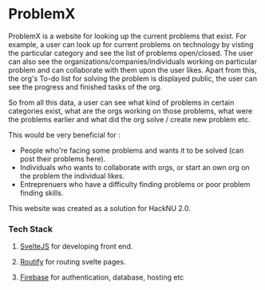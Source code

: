 # **ProblemX**

ProblemX is a website for looking up the current problems that exist. For example, a user can look up for current problems on technology by visting the particular category and see the list of problems open/closed. The user can also see the organizations/companies/individuals working on particular problem and can collaborate with them upon the user likes. Apart from this, the org's To-do list for solving the problem is displayed public, the user can see the progress and finished tasks of the org.

So from all this data, a user can see what kind of problems in certain categories exist, what are the orgs working on those problems, what were the problems earlier and what did the org solve / create new problem etc.

This would be very beneficial for :

- People who're facing some problems and wants it to be solved (can post their problems here).
- Individuals who wants to collaborate with orgs, or start an own org on the problem the individual likes.
- Entreprenuers who have a difficulty finding problems or poor problem finding skills.

This website was created as a solution for HackNU 2.0.

### Tech Stack

1. [SvelteJS](https://svelte.dev/) for developing front end.

2. [Routify](https://routify.dev/) for routing svelte pages.

3. [Firebase](https://firebase.google.com/) for authentication, database, hosting etc